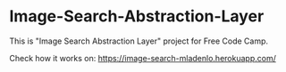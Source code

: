 # Image-Search-Abstraction-Layer
This is "Image Search Abstraction Layer" project for Free Code Camp.

Check how it works on: https://image-search-mladenlo.herokuapp.com/
